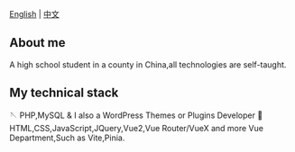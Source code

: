 <!-- 切换语言 -->
[English]()
|
[中文](https://github.com)

## About me
A high school student in a county in China,all technologies are self-taught.

## My technical stack

🪡 PHP,MySQL & I also a WordPress Themes or Plugins Developer
🚀 HTML,CSS,JavaScript,JQuery,Vue2,Vue Router/VueX and more Vue Department,Such as Vite,Pinia.